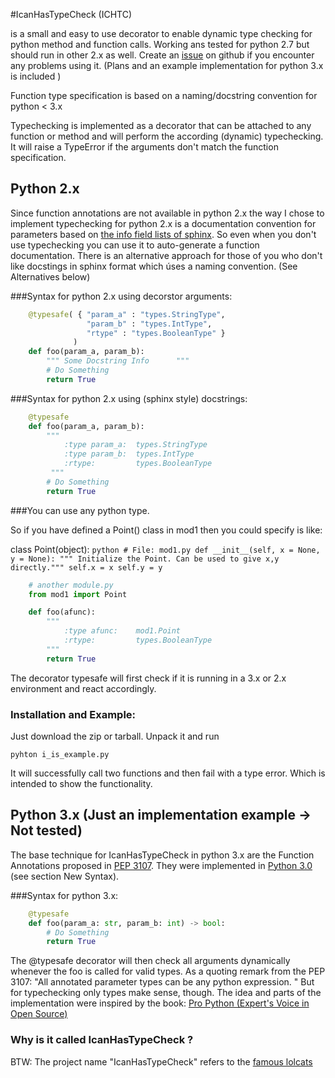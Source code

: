 #IcanHasTypeCheck (ICHTC)


is a small and easy to use decorator to enable dynamic type checking for python 
method and function calls. Working ans tested for python 2.7 but should run in other 2.x as well.
Create an [issue](https://github.com/pythononwheels/icanhastypecheck/issues) on github if you encounter any problems using it.
(Plans and an example implementation for python 3.x is included )

Function type specification is based on a naming/docstring convention for python &lt; 3.x

Typechecking is implemented as a decorator that can be attached to any function or method and will
perform the according (dynamic) typechecking.
It will raise a TypeError if the arguments don't match the function specification.

## Python 2.x
Since function annotations are not available in python 2.x the way I chose to implement typechecking for
python 2.x is a documentation convention for parameters based on [the info field lists of sphinx](http://sphinx-doc.org/markup/desc.html#info-field-lists). So even when you don't use typechecking you can use it to auto-generate a function documentation.
There is an alternative approach for those of you who don't like docstings in sphinx format which úses a naming convention. (See Alternatives below)


###Syntax for python 2.x using decorstor arguments:

```python
	@typesafe( { "param_a" : "types.StringType", 
				 "param_b" : "types.IntType", 
				 "rtype" : "types.BooleanType" }
			  )
	def foo(param_a, param_b):
		""" Some Docstring Info		 """
		# Do Something 
		return True
```


###Syntax for python 2.x using (sphinx style) docstrings:

```python
	@typesafe
	def foo(param_a, param_b):
		""" 
			:type param_a: 	types.StringType
			:type param_b: 	types.IntType
			:rtype: 		types.BooleanType	
		 """
		# Do Something 
		return True
```

###You can use any python type. 

So if you have defined a Point() class in mod1 then  you could specify is like:

class Point(object):
	```python
		# File: mod1.py
   		def __init__(self, x = None, y = None):
			""" Initialize the Point. Can be used to give x,y directly."""
			self.x = x
			self.y = y
	```

```python
	# another module.py
	from mod1 import Point

	def foo(afunc):
		""" 
			:type afunc: 	mod1.Point			
			:rtype: 		types.BooleanType
		"""
		return True
```

The decorator typesafe will first check if it is running in a 3.x or 2.x environment and 
react accordingly.

### Installation and Example:

Just download the zip or tarball. Unpack it and run 
    
    pyhton i_is_example.py

It will successfully call two functions and then fail with a type error. Which is intended to
show the functionality.

## Python 3.x (Just an implementation example -> Not tested)
The base technique for IcanHasTypeCheck in python 3.x are the Function Annotations proposed 
in [PEP 3107](http://www.python.org/dev/peps/pep-3107/). 
They were implemented in [Python 3.0](http://docs.python.org/3.0/whatsnew/3.0.html) (see section New Syntax).

###Syntax for python 3.x:

```python
	@typesafe
	def foo(param_a: str, param_b: int) -> bool:
		# Do Something 
		return True
```
The @typesafe decorator will then check all arguments dynamically whenever the foo is called for valid types.
As a quoting remark from the PEP 3107: "All annotated parameter types can be any python expression. "
But for typechecking only types make sense, though.
The idea and parts of the implementation were inspired by the book: [Pro Python (Expert's Voice in Open Source)](http://www.amazon.de/Python-Experts-Voice-Open-Source/dp/1430227575)

### Why is it called IcanHasTypeCheck ?

BTW: The project name "IcanHasTypeCheck" refers to the [famous lolcats](http://en.wikipedia.org/wiki/I_Can_Has_Cheezburger%3F)





